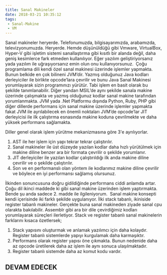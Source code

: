```yaml
---
title: Sanal Makineler
date: 2018-03-21 10:35:12
tags:
 - Sanal-Makine
 - VM
---
```

Sanal makineler heryerde. Telefonumuzda, bilgisayarımızda, arabamızda, televizyonumuzda. Heryerde. Hemde düşünüldüğü gibi Vmware, VirtualBox, Hyper-V gibi işletim sistemi sanallaştırma gibi kısıtlı bir alanda değil, daha geniş kesimlerce fark etmeden kullanılıyor. Eğer yazılım geliştiriyorsanız yada yazılım ile uğraşıyorsanız emin olun onu kullanıyorsunuz. 
Çoğu programlama dili kendi özel sanal makinesi üzerinde işlemler yapmakta. Bunun belkide en çok bilineni JVM’dir. Yazmış olduğunuz Java kodları derleyiciler ile birlikte opcode’lara çevrilir ve bunu Java Sanal Makinesi yorumlayarak sizin programınızı yürütür. Tabi işlem en basit olarak bu şekilde tanımlanabilir. Diğer yandan MSIL’de aynı şekilde sanala makine üzerinde çalışmakta ve yazmış olduğunuz kodlar sanal makine tarafından yorumlanmakta. JVM yada .Net Platformu dışında Python, Ruby, PHP gibi diğer dillerde performans için sanal makine üzerinde işlemler yapmakta fakat JVM ile ayrılabilecek en önemli noktaları JVM’de opcode’lar JIT derleyicisi ile ilk çalıştırma esnasında makine koduna çevrilmekte ve daha yüksek performans sağlamakta. 

Diller genel olarak işlem yürütme mekanizmasına göre 3'e ayrılıyorlar.
1. AST ile her işlem için yapı tekrar tekrar çalıştırılır.
2. Sanal makineler ile üst düzeyde yazılan kodlar daha hızlı yürütülmek için makine diline benzer ara bir formata çevrilir o şekilde yorumlanır.
3. JIT derleyiciler ile yazılan kodlar çalıştırıldığı ilk anda makine diline çevrilir ve o şekilde çalıştırılır.
4. Son ve en performanslı olan yöntem ile kodlarımız makine diline çevrilir ve böylece en iyi performansı sağlamış olursunuz.

İlkinden sonuncusuna doğru gidildiğinde performans ciddi anlamda artar. Çoğu dil ikinci maddede ki gibi sanal makine üzerinden işlem yaptırmakta. Bende şu anda sadece 2. madde ile ilgileniyorum. 
Sanal makine konsepti kendi içerisinde iki farklı şekilde uygulanıyor. İlki stack tabanlı, ikiniside register tabanlı makineler. Gerçekte buna sanal makineden ziyade sanal cpu olarakta bakılabilir. Assemblr gibi ara bir dile çevirdiğimiz kodları yorumlayarak süreçleri ilerletiyor.
Stack ve register tabanlı sanal makinelerin farklarını kısaca özetlersek;
1. Stack yapısını oluşturmak ve anlamak yazılımcı için daha kolaydır. Register tabanlı sistemlerde yapıyı kurgulamak daha karmaşıktır.
2. Performans olarak register yapısı öne çıkmakta. Bunun nedenide daha az opcode üretilerek daha az işlem ile aynı sonuca ulaşılmaktadır.
3. Register tabanlı sistemde daha az komut kodu vardır.

## DEVAM EDECEK